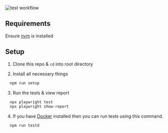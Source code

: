 ![test workflow](https://github.com/ibalosh/weighing-test/actions/workflows/playwright.yml/badge.svg)

## Requirements
 
Ensure [nvm](https://github.com/nvm-sh/nvm) is installed


## Setup 

1. Clone this repo & `cd` into root directory

2. Install all necessary things

```bash
  npm run setup
```

3. Run the tests & view report

```bash
  npx playwright test
  npx playwright show-report
```

4. If you have [Docker](https://docs.docker.com/engine/install/) installed then you can run tests using this command.

```bash
  npm run testd
```
